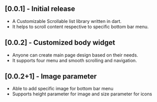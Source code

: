 ## [0.0.1] -  Initial release

* A Customizable Scrollable list library written in dart.
* It helps to scroll content respective to specific bottom bar menu.

## [0.0.2] - Customized body widget

* Anyone can create main page design based on their needs.
* It supports four menu and smooth scrolling and navigation.

## [0.0.2+1] - Image parameter

* Able to add specific image for bottom bar menu
* Supports height parameter for image and size parameter for icons
